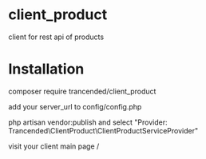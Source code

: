 # client_product
client for rest api of products

# Installation
composer require trancended/client_product

add your server_url to config/config.php

php artisan vendor:publish
and select "Provider: Trancended\ClientProduct\ClientProductServiceProvider"

visit your client main page /
